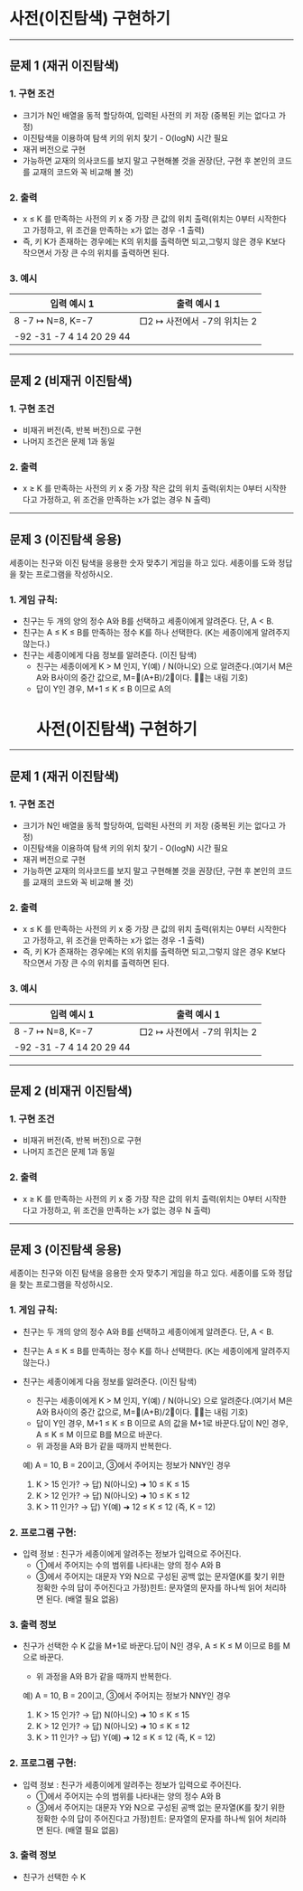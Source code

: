<h1><strong >사전(이진탐색) 구현하기</strong></h1>
<hr>

## 문제 1 (재귀 이진탐색)

### 1. 구현 조건
- 크기가 N인 배열을 동적 할당하여, 입력된 사전의 키 저장 (중복된 키는 없다고 가정)
- 이진탐색을 이용하여 탐색 키의 위치 찾기 - O(logN) 시간 필요
- 재귀 버전으로 구현
- 가능하면 교재의 의사코드를 보지 말고 구현해볼 것을 권장(단, 구현 후 본인의 코드를 교재의 코드와 꼭 비교해 볼 것)

### 2. 출력
- x ≤ K 를 만족하는 사전의 키 x 중 가장 큰 값의 위치 출력(위치는 0부터 시작한다고 가정하고, 위 조건을 만족하는 x가 없는 경우 -1 출력)
- 즉, 키 K가 존재하는 경우에는 K의 위치를 출력하면 되고,그렇지 않은 경우 K보다 작으면서 가장 큰 수의 위치를 출력하면 된다.

### 3. 예시
|입력 예시 1 | 출력 예시 1|
|---|---|
|8 -7			↦ N=8, K=-7|□2	↦ 사전에서 -7의 위치는 2|
|-92 -31 -7 4 14 20 29 44| |

---

## 문제 2 (비재귀 이진탐색)

### 1. 구현 조건
- 비재귀 버전(즉, 반복 버전)으로 구현
- 나머지 조건은 문제 1과 동일

### 2. 출력
- x ≥ K 를 만족하는 사전의 키 x 중 가장 작은 값의 위치 출력(위치는 0부터 시작한다고 가정하고, 위 조건을 만족하는 x가 없는 경우 N 출력)

---

## 문제 3 (이진탐색 응용)
세종이는 친구와 이진 탐색을 응용한 숫자 맞추기 게임을 하고 있다. 세종이를 도와 정답을 찾는 프로그램을 작성하시오.

### 1. 게임 규칙:

- 친구는 두 개의 양의 정수 A와 B를 선택하고 세종이에게 알려준다. 단, A < B.
- 친구는 A ≤ K ≤ B를 만족하는 정수 K를 하나 선택한다. (K는 세종이에게 알려주지 않는다.)
- 친구는 세종이에게 다음 정보를 알려준다. (이진 탐색)
    - 친구는 세종이에게 K > M 인지, Y(예) / N(아니오) 으로 알려준다.(여기서 M은 A와 B사이의 중간 값으로, M=󰀚(A+B)/2󰀛이다. 󰀚󰀛는 내림 기호)
    - 답이 Y인 경우, M+1 ≤ K ≤ B 이므로 A의<h1><strong >사전(이진탐색) 구현하기</strong></h1>
<hr>

## 문제 1 (재귀 이진탐색)

### 1. 구현 조건
- 크기가 N인 배열을 동적 할당하여, 입력된 사전의 키 저장 (중복된 키는 없다고 가정)
- 이진탐색을 이용하여 탐색 키의 위치 찾기 - O(logN) 시간 필요
- 재귀 버전으로 구현
- 가능하면 교재의 의사코드를 보지 말고 구현해볼 것을 권장(단, 구현 후 본인의 코드를 교재의 코드와 꼭 비교해 볼 것)

### 2. 출력
- x ≤ K 를 만족하는 사전의 키 x 중 가장 큰 값의 위치 출력(위치는 0부터 시작한다고 가정하고, 위 조건을 만족하는 x가 없는 경우 -1 출력)
- 즉, 키 K가 존재하는 경우에는 K의 위치를 출력하면 되고,그렇지 않은 경우 K보다 작으면서 가장 큰 수의 위치를 출력하면 된다.

### 3. 예시
|입력 예시 1 | 출력 예시 1|
|---|---|
|8 -7			↦ N=8, K=-7|□2	↦ 사전에서 -7의 위치는 2|
|-92 -31 -7 4 14 20 29 44| |

---

## 문제 2 (비재귀 이진탐색)

### 1. 구현 조건
- 비재귀 버전(즉, 반복 버전)으로 구현
- 나머지 조건은 문제 1과 동일

### 2. 출력
- x ≥ K 를 만족하는 사전의 키 x 중 가장 작은 값의 위치 출력(위치는 0부터 시작한다고 가정하고, 위 조건을 만족하는 x가 없는 경우 N 출력)

---

## 문제 3 (이진탐색 응용)
세종이는 친구와 이진 탐색을 응용한 숫자 맞추기 게임을 하고 있다. 세종이를 도와 정답을 찾는 프로그램을 작성하시오.

### 1. 게임 규칙:

- 친구는 두 개의 양의 정수 A와 B를 선택하고 세종이에게 알려준다. 단, A < B.
- 친구는 A ≤ K ≤ B를 만족하는 정수 K를 하나 선택한다. (K는 세종이에게 알려주지 않는다.)
- 친구는 세종이에게 다음 정보를 알려준다. (이진 탐색)
    - 친구는 세종이에게 K > M 인지, Y(예) / N(아니오) 으로 알려준다.(여기서 M은 A와 B사이의 중간 값으로, M=󰀚(A+B)/2󰀛이다. 󰀚󰀛는 내림 기호)
    - 답이 Y인 경우, M+1 ≤ K ≤ B 이므로 A의 값을 M+1로 바꾼다.답이 N인 경우, A ≤ K ≤ M 이므로 B를 M으로 바꾼다.
    - 위 과정을 A와 B가 같을 때까지 반복한다.

  예) A = 10, B = 20이고, ③에서 주어지는 정보가 NNY인 경우
    1) K > 15 인가? → 답) N(아니오)  ➜ 10 ≤ K ≤ 15
    2) K > 12 인가? → 답) N(아니오)  ➜ 10 ≤ K ≤ 12
    3) K > 11 인가? → 답) Y(예)  ➜  12 ≤ K ≤ 12	(즉, K = 12)

### 2. 프로그램 구현:
- 입력 정보 : 친구가 세종이에게 알려주는 정보가 입력으로 주어진다.
    - ①에서 주어지는 수의 범위를 나타내는 양의 정수 A와 B
    - ③에서 주어지는 대문자 Y와 N으로 구성된 공백 없는 문자열(K를 찾기 위한 정확한 수의 답이 주어진다고 가정)힌트: 문자열의 문자를 하나씩 읽어 처리하면 된다. (배열 필요 없음)

### 3. 출력 정보
- 친구가 선택한 수 K 값을 M+1로 바꾼다.답이 N인 경우, A ≤ K ≤ M 이므로 B를 M으로 바꾼다.
    - 위 과정을 A와 B가 같을 때까지 반복한다.

  예) A = 10, B = 20이고, ③에서 주어지는 정보가 NNY인 경우
    1) K > 15 인가? → 답) N(아니오)  ➜ 10 ≤ K ≤ 15
    2) K > 12 인가? → 답) N(아니오)  ➜ 10 ≤ K ≤ 12
    3) K > 11 인가? → 답) Y(예)  ➜  12 ≤ K ≤ 12	(즉, K = 12)

### 2. 프로그램 구현:
- 입력 정보 : 친구가 세종이에게 알려주는 정보가 입력으로 주어진다.
    - ①에서 주어지는 수의 범위를 나타내는 양의 정수 A와 B
    - ③에서 주어지는 대문자 Y와 N으로 구성된 공백 없는 문자열(K를 찾기 위한 정확한 수의 답이 주어진다고 가정)힌트: 문자열의 문자를 하나씩 읽어 처리하면 된다. (배열 필요 없음)

### 3. 출력 정보
- 친구가 선택한 수 K